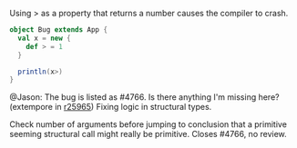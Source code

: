 Using > as a property that returns a number causes the compiler to crash.

```scala
object Bug extends App {
  val x = new {
    def > = 1
  }

  println(x>)
}
```
@Jason: The bug is listed as #4766. Is there anything I'm missing here?
(extempore in [r25965](https://codereview.scala-lang.org/fisheye/changelog/scala-svn?cs=25965)) Fixing logic in structural types.

Check number of arguments before jumping to conclusion that
a primitive seeming structural call might really be primitive.
Closes #4766, no review.
